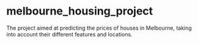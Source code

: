 # melbourne_housing_project
The project aimed at predicting the prices of houses in Melbourne, taking into account their different features and locations.

